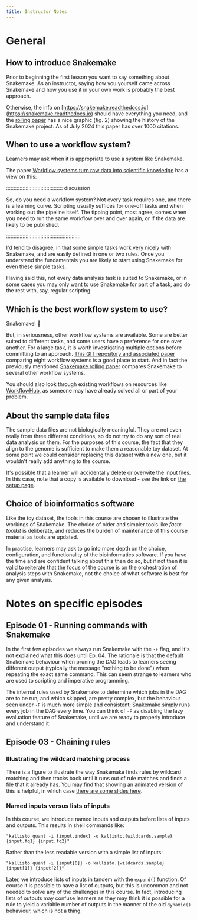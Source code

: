 ```yaml
---
title: Instructor Notes
---
```


# General

## How to introduce Snakemake

Prior to beginning the first lesson you want to say something about Snakemake. As an instructor,
saying how you yourself came across Snakemake and how you use it in your own work is probably
the best approach.

Otherwise, the info on [https://snakemake.readthedocs.io](https://snakemake.readthedocs.io) should
have everything you need, and the [rolling paper](https://f1000research.com/articles/10-33/v2)
has a nice graphic (fig. 2) showing the history of the Snakemake project. As of July 2024 this
paper has over 1000 citations.

## When to use a workflow system?

Learners may ask when it is appropriate to use a system like Snakemake.

The paper [Workflow systems turn raw data into scientific knowledge](
https://pubmed.ncbi.nlm.nih.gov/31477884/) has a view on this:

::::::::::::::::::::::::::::::::::::::  discussion

So, do you need a workflow system? Not every task requires one, and there is a learning curve.
Scripting usually suffices for one-off tasks and when working out the pipeline itself. The
tipping point, most agree, comes when you need to run the same workflow over and over again, or
if the data are likely to be published.


::::::::::::::::::::::::::::::::::::::::::::::::::

I'd tend to disagree, in that some simple tasks work very nicely with Snakemake, and are easily
defined in one or two rules. Once you understand the fundamentals you are likely to start using
Snakemake for even these simple tasks.

Having said this, not every data analysis task is suited to Snakemake, or in some cases you may
only want to use Snakemake for part of a task, and do the rest with, say, regular scripting.

## Which is the best workflow system to use?

Snakemake! 🐍

But, in seriousness, other workflow systems are available. Some are better suited to different
tasks, and some users have a preference for one over another. For a large task, it is worth
investigating multiple options before committing to an approach.
[This GIT repository and associated paper](https://github.com/GoekeLab/bioinformatics-workflows)
comparing eight workflow systems is a good place to start. And in fact the previously mentioned
[Snakemake rolling paper](https://f1000research.com/articles/10-33/v2) compares Snakemake to
several other workflow systems.

You should also look through existing workflows on resources like [WorkflowHub](
https://workflowhub.eu), as someone may have already solved all or part of your problem.

## About the sample data files

The sample data files are not biologically meaningful. They are not even really from three
different conditions, so do not try to do any sort of real data analysis on them. For the purposes
of this course, the fact that they align to the genome is sufficient to make them a reasonable toy
dataset. At some point we could consider replacing this dataset with a new one, but it wouldn't
really add anything to the course.

It's possible that a learner will accidentally delete or overwite the input files. In this case,
note that a copy is available to download - see the link on [the setup page](../learners/setup.md).

## Choice of bioinformatics software

Like the toy dataset, the tools in this course are chosen to illustrate the workings of Snakemake.
The choice of older and simpler tools like *fastx toolkit* is deliberate, and reduces the burden of
maintenance of this course material as tools are updated.

In practise, learners may ask to go into more depth on the choice, configuration, and functionality
of the bioinformatics software. If you have the time and are confident talking about this then do
so, but if not then it is valid to reiterate that the focus of the course is on the orchestration
of analysis steps with Snakemake, not the choice of what software is best for any given analysis.

# Notes on specific episodes

## Episode 01 - Running commands with Snakemake

In the first few episodes we always run Snakemake with the `-F` flag, and it's not explained what
this does until Ep. 04. The rationale is that the default Snakemake behaviour when pruning the DAG
leads to learners seeing different output (typically the message "nothing to be done") when
repeating the exact same command. This can seem strange to learners who are used to scripting and
imperative programming.

The internal rules used by Snakemake to determine which jobs in the DAG are to be run, and which
skipped, are pretty complex, but the behaviour seen under `-F` is much more simple and consistent;
Snakemake simply runs every job in the DAG every time. You can think of `-F` as disabling the lazy
evaluation feature of Snakemake, until we are ready to properly introduce and understand it.

## Episode 03 - Chaining rules

### Illustrating the wildcard matching process

There is a figure to illustrate the way Snakemake finds rules by wildcard matching and then tracks
back until it runs out of rule matches and finds a file that it already has. You may find that
showing an animated version of this is helpful, in which case
[there are some slides here](
https://github.com/carpentries-incubator/snakemake-novice-bioinformatics/files/9299078/wildcard_demo.pptx).

### Named inputs versus lists of inputs

In this course, we introduce named inputs and outputs before lists of inputs and outputs. This
results in shell commands like:

`"kallisto quant -i {input.index} -o kallisto.{wildcards.sample} {input.fq1} {input.fq2}"`

Rather than the less readable version with a simple list of inputs:

`"kallisto quant -i {input[0]} -o kallisto.{wildcards.sample} {input[1]} {input[2]}"`

Later, we introduce lists of inputs in tandem with the `expand()` function. Of course it is
possible to have a list of outputs, but this is uncommon and not needed to solve any of the
challenges in this course. In fact, introducing lists of outputs may confuse learners as they
may think it is possible for a rule to yield a variable number of outputs in the manner of the old
`dynamic()` behaviour, which is not a thing.
